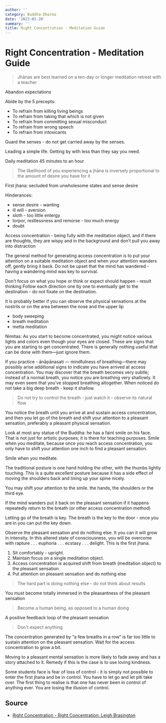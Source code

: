 ```yaml
---
author: ''
category: Buddha-Dharma
date: '2023-01-20'
summary: ''
title: Right Concentration - Meditation Guide
---
```


# Right Concentration - Meditation Guide

> Jhānas are best learned on a ten-day or longer meditation retreat with a teacher

Abandon expectations

Abide by the 5 precepts:

* To refrain from killing living beings
* To refrain from taking that which is not given
* To refrain from committing sexual misconduct
* To refrain from wrong speech
* To refrain from intoxicants

Guard the senses - do not get carried away by the senses.

Leading a simple life. Getting by with less than they say you need.

Daily meditation 45 minutes to an hour

> The likelihood of you experiencing a jhāna is inversely proportional to the amount of desire you have for it

First jhana: secluded from unwholesome states and sense desire

Hinderances:

* sense desire - wanting
* ill will - aversion
* sloth - too little entergy
* torpor, restlessness and remorse - too much energy
* doubt

Access concentration - being fully with the meditation object, and if there are thoughts, they are wispy and in the background and don’t pull you away into distraction

The general method for generating access concentration is to put your attention on a suitable meditation object and when your attention wanders off, gently bring it back. Do not be upset that the mind has wandered - having a wandering mind was key to survival.

Don’t focus on what you hope or think or expect should happen - result thinking
Follow each direction one by one to eventually get to the destination - do not fixate on the destination.

It is probably better if you can observe the physical sensations at the nostrils or on the area between the nose and the upper lip

* body sweeping
* breath meditation
* metta meditation

Nimitas: As you start to become concentrated, you might notice various lights and colors even though your eyes are closed. These are signs that you are starting to get concentrated. There is generally nothing useful that can be done with them—just ignore them.

If you practice - ānāpānasati — mindfulness of breathing—there may possibly arise additional signs to indicate you have arrived at access concentration. You may discover that the breath becomes very subtle; instead of a normal breath, you notice you are breathing very shallowly. It may even seem that you’ve stopped breathing altogether.
When noticed do not take a big deep breath - keep it shallow.

> Do not try to control the breath - just watch it - observe its natural flow

You notice the breath until you arrive at and sustain access concentration, and then you let go of the breath and shift your attention to a pleasant sensation, preferably a pleasant physical sensation.

Look at most any statue of the Buddha: he has a faint smile on his face. That is not just for artistic purposes; it is there for teaching purposes. Smile when you meditate, because once you reach access concentration, you only have to shift your attention one inch to find a pleasant sensation.

Smile when you meditate.

The traditional posture is one hand holding the other, with the thumbs lightly touching. This is a quite excellent posture because it has a side effect of moving the shoulders back and lining up your spine nicely.

You may shift your attention to the smile. the hands, the shoulders or the third eye.

If the mind wanders put it back on the pleasant sensation if it happens repeatedly return to the breath (or other access concentration method)

Letting go of the breath is key. The breath is the key to the door - once you are in you can put the key down.

Observe the pleasant sensation and do nothing else.
It you can it will grow in intensity. In this altered state of consciousness, you will be overcome with rapture . . . euphoria . . . ecstasy . . . delight.
This is the first jhana.

1. Sit comfortably - upright.
2. Maintain focus on a single meditation object.
3. Access concentration is acquired shift from breath (meditation object) to the pleasant sensation
4. Put attention on pleasant sensation and do nothing else

> The hard part is doing nothing else - do not think about results

You must become totally immersed in the pleasantness of the pleasant sensation

> Become a human being, as opposed to a human doing

A positive feedback loop of the pleasant sensation

> Don't expect anything

The concentration generated by “a few breaths in a row” is far too little to sustain attention on the pleasant sensation.
Wait for the access concentration to grow a bit.

Moving to a pleasant mental sensation is more likely to fade away and has a story attached to it. Remedy if this is the case is to use loving kindness.

Some students face is fear of loss of control - it is simply not possible to enter the first jhana and be in control.
You have to let go and let piti take over.
The first thing to realise is that one has never been in control of anything ever.
You are losing the illusion of control.
















## Source

* [Right Concentration - Right Concentration: Leigh Brasington](https://www.kobo.com/za/en/ebook/right-concentration-1)
